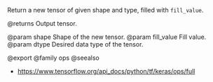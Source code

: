 Return a new tensor of given shape and type, filled with `fill_value`.

@returns
    Output tensor.

@param shape Shape of the new tensor.
@param fill_value Fill value.
@param dtype Desired data type of the tensor.

@export
@family ops
@seealso
+ <https://www.tensorflow.org/api_docs/python/tf/keras/ops/full>
